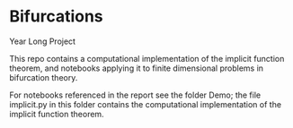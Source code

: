 # Bifurcations
Year Long Project

This repo contains a computational implementation of the implicit function theorem, and notebooks applying it to finite dimensional problems in bifurcation theory.

For notebooks referenced in the report see the folder Demo; the file implicit.py in this folder contains the computational implementation of the implicit function theorem.
